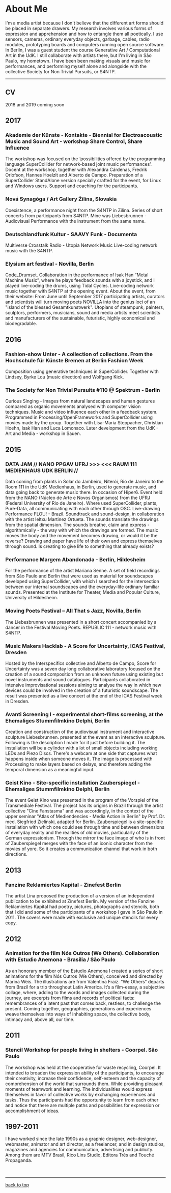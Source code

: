 # About Me

I'm a media artist because I don't believe that the different art forms should be placed in separate drawers. My research involves various forms of expression and apprehension and how to entangle them all poetically.
I use sensors, cameras, ordinary everyday objects, garbage, cables, radio modules, prototyping boards and computers running open source software.
In Berlin, I was a guest student the course Generative Art / Computational Art in the UdK. I still collaborate with artists there, but I'm living in São Paulo, my hometown.
I have been been making visuals and music for performances, and performing myself alone and alongside with the collective Society for Non Trivial Pursuits, or S4NTP.

---

## CV

2018 and 2019 coming soon

## 2017

### Akademie der Künste - Kontakte - Biennial for Electroacoustic Music and Sound Art - workshop Share Control, Share Influence

The workshop was focused on the ‘possibilities offered by the programming language SuperCollider for network-based joint music performances’.
Docent at the workshop, together with Alexandra Cárdenas, Fredrik Orlofson, Hannes Hoelzlt and Alberto de Campo.
Preparation of a SuperCollider StandAlone version specially crafted for the event, for Linux and Windows users. Support and coaching for the participants.

### Nová Synagóga / Art Gallery Žilina, Slovakia

Coexistence, a performance night from the S4NTP in Zilina.
Series of short concerts from participants from S4NTP. Mine was Liebesbrunnen - Audiovisual Performance with the instrument from the same name.

### Deutschlandfunk Kultur - SAAVY Funk - Documenta

Multiverse Crosstalk Radio - Utopia Network Music
Live-coding network music with the S4NTP.

### Elysium art festival - Novilla, Berlin

Code_Drumset. Collaboration in the performance of Isak Han “Metal Machine Music”, where he plays feedback sounds with a joystick, and I played live-coding the drums, using Tidal Cycles.
Live-coding network music together with S4NTP at the opening event.
About the event, from their website:
From June until September 2017 participating artists, curators and scientists will turn moving poets NOVILLA into the genius loci of an "island of the blessed Gesamtkunstwerk". Utopians of steampunk, painters, sculptors, performers, musicians, sound and media artists meet scientists and manufacturers of the sustainable, futuristic, highly economical and biodegradable.

## 2016

### Fashion-show Unter - A collection of collections. From the Hochschule für Künste Bremen at Berlin Fashion Week

Composition using generative techniques in SuperCollider.
Together with Lindsey, Byrke Lou (music direction) and Wolfgang Kick.

### The Society for Non Trivial Pursuits #110 @ Spektrum - Berlin

Curious Singing - Images from natural landscapes and human gestures compared as organic movements analysed with computer vision techniques. Music and video influence each other in a feedback system. Programmed in Processing/OpenFrameworks and SuperCollider using movies made by the group. Together with Lisa-Maria Steppacher, Christian Hoehn, Isak Han and Luca Lomonaco. Later development from the UdK - Art and Media - workshop in Sauen.

## 2015

### DATA JAM // NANO PPGAV UFRJ >>> <<< RAUM 111 MEDIENHAUS UDK BERLIN //

Data coming from plants in Solar do Jambeiro, Niterói, Rio de Janeiro to the Room 111 in the UdK Medienhaus, in Berlin, used to generate music, and data going back to generate music there. In occasion of Hiper6. Event held from the NANO (Núcleo de Arte e Novos Organismos) from the UFRJ (Federal University of Rio de Janeiro). Where used SuperCollider, plants, Pure-Data, all communicating with each other through OSC.
Live-drawing Performance FLOU! - Brazil.
Soundtrack and sound-design, in collaboration with the artist Ieltxu Martinez Ortueta.
The sounds translate the drawings from the spatial dimension. The sounds breathe, claim and express - algorithmically - the way with which the drawings are formed.
The music moves the body and the movement becomes drawing, or would it be the reverse? Drawing and paper have life of their own and express themselves through sound. Is creating to give life to something that already exists?

### Performance Margem Abandonada - Berlin, Hildesheim

For the performance of the artist Mariana Senne.
A set of field recordings from São Paulo and Berlin that were used as material for soundscapes developed using SuperCollider, with which I searched for the intersection between our internal soundscapes and the everyday-life ordinary familiar sounds.
Presented at the Institute for Theater, Media and Popular Culture, University of Hildesheim.

### Moving Poets Festival – All That s Jazz, Novilla, Berlin

The Liebesbrunnen was presented in a short concert accompanied by a dancer in the Festival Moving Poets.
REPUBLIC 111 - network music with S4NTP.

### Music Makers Hacklab - A Score for Uncertainty, ICAS Festival, Dresden

Hosted by the Interspecifics collective and Alberto de Campo, Score for Uncertainty was a seven day long
collaborative laboratory focused on the creation of a sound composition from an unknown future using existing but
novel instruments and sound catalogues. Participants collaborated in intensive improvisational sessions aiming to
analyse the way in which new devices could be involved in the creation of a futuristic soundscape. The result was
presented as a live concert at the end of the ICAS Festival week in Dresden.

### Avanti Screening I - experimental short-films screening, at the Ehemaliges Stummfilmkino Delphi, Berlin

Creation and construction of the audiovisual instrument and interactive sculpture Liebesbrunnen. presented at the event as an interactive sculpture. Following is the description I made for it just before building it.
The installation will be a cylinder with a lot of small objects including working LEDs and Piezo Discs. There's a webcam at one side that captures what happens inside when someone moves it. The image is processed with Processing to make layers based on delays, and therefore adding the temporal dimension as a meaningful input.

### Geist Kino - Site-specific installation Zauberspiegel - Ehemaliges Stummfilmkino Delphi, Berlin

The event Geist Kino was presented in the program of the Vorspiel of the Transmediale Festival. The project has its origins in Brazil through the artist collective "Cine Fanstasma" and was accordingly, in the context of the upper seminar "Atlas of Mediendencies - Media Action in Berlin" by Prof. Dr. med. Siegfried Zielinski, adapted for Berlin.
Zauberspiegel is a site-specific installation with which one could see through time and between dimensions of everyday reality and the realities of old movies, particularly of the German expressionism. Through the mirror the face image of who is in front of Zauberspiegel merges with the face of an iconic character from the movies of yore. So it creates a communication channel that work in both directions.

## 2013

### Fanzine Reklamiertes Kapital - Zinefest Berlin

The artist Lina proposed the production of a version of an independent publication to be exhibited at Zinefest Berlin. My version of the Fanzine Reklamiertes Kapital had poetry, pictures, photographs and stencils, both that I did and some of the participants of a workshop I gave in São Paulo in 2011. The covers were made with exclusive and unique stencils for every copy.

## 2012

### Animation for the film Nós Outros (We Others). Collaboration with Estudio Anemona - Brasília / São Paulo

As an honorary member of the Estudio Anemona I created a series of short animations for the film Nós Outros (We Others), conceived and directed by Marina Weis. The illustrations are from Valentina Fraiz.
“We Others” departs from Brazil for a trip throughout Latin America. It’s a film-essay, a subjective collage, where, adding to the words and images collected during the journey, are excerpts from films and records of political facts: remembrances of a latent past that comes back, restless, to challenge the present. Coming together, geographies, generations and experiences weave themselves into ways of inhabiting space, the collective body, intimacy and, above all, our time.

## 2011

### Stencil Workshop for people living in shelters - Coorpel. São Paulo

The workshop was held at the cooperative for waste recycling, Coorpel. It intended to broaden the expression ability of the participants, to encourage their creativity, increase their confidence, self-esteem and the capacity of comprehension of the world that surrounds them. While providing pleasant moments of teamwork and learning.
The individualities would express themselves in favor of collective works by exchanging experiences and tasks. Thus the participants had the opportunity to learn from each other and notice that there are multiple paths and possibilities for expression or accomplishment of ideas.

## 1997-2011

I have worked since the late 1990s as a graphic designer, web-designer, webmaster, animator and art director, as a freelancer, and in design studios, magazines and agencies for communication, advertising and publicity. Among them are MTV Brasil, Rico Lins Studio, Editora Três and Touché Propaganda.

<br />

---

[back to top](#about-me)
